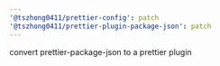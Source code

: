 ```yaml
---
'@tszhong0411/prettier-config': patch
'@tszhong0411/prettier-plugin-package-json': patch
---
```


convert prettier-package-json to a prettier plugin
